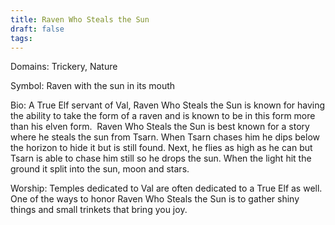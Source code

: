 ```yaml
---
title: Raven Who Steals the Sun
draft: false
tags:
---
```

 
Domains: Trickery, Nature

Symbol: Raven with the sun in its mouth

Bio: A True Elf servant of Val, Raven Who Steals the Sun is known for having the ability to take the form of a raven and is known to be in this form more than his elven form.  Raven Who Steals the Sun is best known for a story where he steals the sun from Tsarn. When Tsarn chases him he dips below the horizon to hide it but is still found. Next, he flies as high as he can but Tsarn is able to chase him still so he drops the sun. When the light hit the ground it split into the sun, moon and stars. 

Worship: Temples dedicated to Val are often dedicated to a True Elf as well. One of the ways to honor Raven Who Steals the Sun is to gather shiny things and small trinkets that bring you joy.